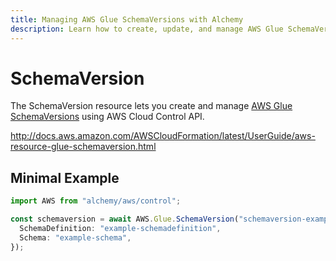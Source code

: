 ```yaml
---
title: Managing AWS Glue SchemaVersions with Alchemy
description: Learn how to create, update, and manage AWS Glue SchemaVersions using Alchemy Cloud Control.
---
```


# SchemaVersion

The SchemaVersion resource lets you create and manage [AWS Glue SchemaVersions](https://docs.aws.amazon.com/glue/latest/userguide/) using AWS Cloud Control API.

http://docs.aws.amazon.com/AWSCloudFormation/latest/UserGuide/aws-resource-glue-schemaversion.html

## Minimal Example

```ts
import AWS from "alchemy/aws/control";

const schemaversion = await AWS.Glue.SchemaVersion("schemaversion-example", {
  SchemaDefinition: "example-schemadefinition",
  Schema: "example-schema",
});
```

